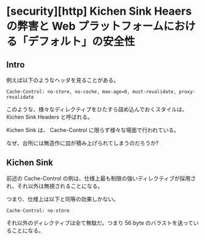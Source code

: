 # [security][http] Kichen Sink Heaers の弊害と Web プラットフォームにおける「デフォルト」の安全性

## Intro

例えば以下のようなヘッダを見ることがある。

```http
Cache-Control: no-store, no-cache, max-age=0, must-revalidate, proxy-revalidate
```

このような、様々なディレクティブをひたすら詰め込んでおくスタイルは、 Kichen Sink Headers と呼ばれる。

Kichen Sink は、 Cache-Control に限らず様々な場面で行われている。

なぜ、台所には無造作に皿が積み上げられてしまうのだろうか?


## Kichen Sink

前述の Cache-Control の例は、仕様上最も制限の強いディレクティブが採用され、それ以外は無視されることになる。

つまり、仕様上は以下と同等の効果しかない。

```http
Cache-Control: no-store
```

それ以外のディレクティブは全て無駄だ。つまり 56 byte のバラストを送っていることになる。


